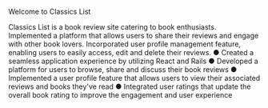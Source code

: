 Welcome to Classics List

Classics List is a book review site catering to book enthusiasts. Implemented a platform that allows users to share their reviews and engage with other book lovers. Incorporated user profile management feature, enabling users to easily access, edit and delete their reviews.
● Created a seamless application experience by utilizing React and Rails
● Developed a platform for users to browse, share and discuss their book reviews
● Implemented a user profile feature that allows users to view their associated reviews and books they've read
● Integrated user ratings that update the overall book rating to improve the engagement and user experience
